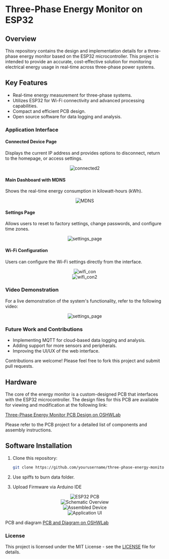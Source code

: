 # Three-Phase Energy Monitor on ESP32

## Overview
This repository contains the design and implementation details for a three-phase energy monitor based on the ESP32 microcontroller. This project is intended to provide an accurate, cost-effective solution for monitoring electrical energy usage in real-time across three-phase power systems.

## Key Features
- Real-time energy measurement for three-phase systems.
- Utilizes ESP32 for Wi-Fi connectivity and advanced processing capabilities.
- Compact and efficient PCB design.
- Open source software for data logging and analysis.


### Application Interface

#### Connected Device Page
Displays the current IP address and provides options to disconnect, return to the homepage, or access settings.
<div align="center"><img src="https://github.com/user-attachments/assets/e1e79304-1e8b-4a55-9eae-2ac1e46adad8" alt="connected2" style="max-width: 100%;"></div>


#### Main Dashboard with MDNS
Shows the real-time energy consumption in kilowatt-hours (kWh).
<div align="center"><img src="https://github.com/user-attachments/assets/5b3e1c0e-d8a3-46d7-b4a6-5f39a85f1ebb" alt="MDNS" style="max-width: 100%;"></div>


#### Settings Page
Allows users to reset to factory settings, change passwords, and configure time zones.
<div align="center"><img src="https://github.com/user-attachments/assets/b60d5ae9-3526-4136-86b2-c2e2661aa731" alt="settings_page" style="max-width: 100%;"></div>


#### Wi-Fi Configuration
Users can configure the Wi-Fi settings directly from the interface.
<div align="center"><img src="https://github.com/user-attachments/assets/26290412-9373-4b2c-92ba-633fbc3281a4" alt="wifi_con" style="max-width: 100%;"></div>
<div align="center"><img src="https://github.com/user-attachments/assets/336f6a2c-9dcc-4a77-8e94-208e3ae50b82" alt="wifi_con2" style="max-width: 100%;"></div>


### Video Demonstration
For a live demonstration of the system's functionality, refer to the following video:

<div align="center"><img src="[https://github.com/user-attachments/assets/b60d5ae9-3526-4136-86b2-c2e2661aa731](https://github.com/user-attachments/assets/12034a56-c6ff-4372-9617-42a8840f2156)" alt="settings_page" style="max-width: 100%;"></div>




                                                                                             


### Future Work and Contributions
- Implementing MQTT for cloud-based data logging and analysis.
- Adding support for more sensors and peripherals.
- Improving the UI/UX of the web interface.

Contributions are welcome! Please feel free to fork this project and submit pull requests.


## Hardware
The core of the energy monitor is a custom-designed PCB that interfaces with the ESP32 microcontroller. The design files for this PCB are available for viewing and modification at the following link:

[Three-Phase Energy Monitor PCB Design on OSHWLab](https://oshwlab.com/kamil.adaskamil.adas/adas)

Please refer to the PCB project for a detailed list of components and assembly instructions.

## Software Installation
1. Clone this repository:
   ```bash
   git clone https://github.com/yourusername/three-phase-energy-monitor.git
   ```
2. Use spiffs to burn data folder.

3. Upload Firmware via Arduino IDE

<div align="center"><img src="https://github.com/kamiladas/Digital_multimeter/assets/58427794/6b9421fc-af99-4d5c-b5da-9a12be77cae9" alt="ESP32 PCB " style="max-width: 100%;"></div>



<div align="center"><img src="https://github.com/kamiladas/Digital_multimeter/assets/58427794/29ea7a18-3429-40fb-94ca-34e23a53a571" alt="Schematic Overview" style="max-width: 100%;"></div>



<div align="center"><img src="https://github.com/kamiladas/Digital_multimeter/assets/58427794/68c54c70-47e8-45c6-815a-6fbbb4a0eb6e" alt="Assembled Device" style="max-width: 100%;"></div>




<div align="center"><img src="https://github.com/kamiladas/Digital_multimeter/assets/58427794/9468b386-d8fb-49d6-8b63-8a7d2e5a2e6e" alt="Application UI" style="max-width: 100%;"></div>





PCB and diagram
[PCB and Diagram on OSHWLab](https://oshwlab.com/kamil.adaskamil.adas/adas)


### License
This project is licensed under the MIT License - see the [LICENSE](LICENSE) file for details.
